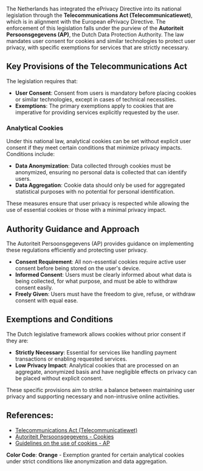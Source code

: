 The Netherlands has integrated the ePrivacy Directive into its national legislation through the **Telecommunications Act (Telecommunicatiewet)**, which is in alignment with the European ePrivacy Directive. The enforcement of this legislation falls under the purview of the **Autoriteit Persoonsgegevens (AP)**, the Dutch Data Protection Authority. The law mandates user consent for cookies and similar technologies to protect user privacy, with specific exemptions for services that are strictly necessary.

## Key Provisions of the Telecommunications Act
The legislation requires that:

- **User Consent**: Consent from users is mandatory before placing cookies or similar technologies, except in cases of technical necessities.
- **Exemptions**: The primary exemptions apply to cookies that are imperative for providing services explicitly requested by the user.

### Analytical Cookies
Under this national law, analytical cookies can be set without explicit user consent if they meet certain conditions that minimize privacy impacts. Conditions include:

- **Data Anonymization**: Data collected through cookies must be anonymized, ensuring no personal data is collected that can identify users.
- **Data Aggregation**: Cookie data should only be used for aggregated statistical purposes with no potential for personal identification.
  
These measures ensure that user privacy is respected while allowing the use of essential cookies or those with a minimal privacy impact.

## Authority Guidance and Approach
The Autoriteit Persoonsgegevens (AP) provides guidance on implementing these regulations efficiently and protecting user privacy.

- **Consent Requirement**: All non-essential cookies require active user consent before being stored on the user's device.
- **Informed Consent**: Users must be clearly informed about what data is being collected, for what purpose, and must be able to withdraw consent easily.
- **Freely Given**: Users must have the freedom to give, refuse, or withdraw consent with equal ease.

## Exemptions and Conditions
The Dutch legislative framework allows cookies without prior consent if they are:

- **Strictly Necessary**: Essential for services like handling payment transactions or enabling requested services.
- **Low Privacy Impact**: Analytical cookies that are processed on an aggregate, anonymized basis and have negligible effects on privacy can be placed without explicit consent.
  
These specific provisions aim to strike a balance between maintaining user privacy and supporting necessary and non-intrusive online activities.

## References:
- [Telecommunications Act (Telecommunicatiewet)](https://wetten.overheid.nl/BWBR0009950/2023-01-01)
- [Autoriteit Persoonsgegevens - Cookies](https://autoriteitpersoonsgegevens.nl/nl/onderwerpen/internet-telefoon-tv-en-post/cookies)
- [Guidelines on the use of cookies - AP](https://autoriteitpersoonsgegevens.nl/sites/default/files/atoms/files/richtsnoeren_voor_het_plaatsen_en_uitlezen_van_cookies.pdf)

**Color Code**: **Orange** - Exemption granted for certain analytical cookies under strict conditions like anonymization and data aggregation.